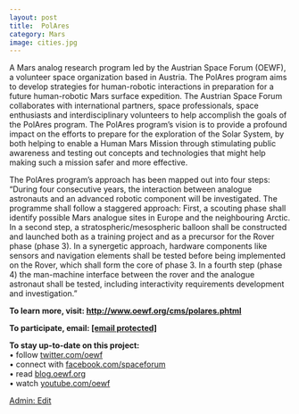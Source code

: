 ```yaml
---
layout: post
title:  PolAres
category: Mars
image: cities.jpg
---
```

A Mars analog research program led by the Austrian Space Forum (OEWF), a volunteer space organization based in Austria. The PolAres program aims to develop strategies for human-robotic interactions in preparation for a future human-robotic Mars surface expedition. The Austrian Space Forum collaborates with international partners, space professionals, space enthusiasts and interdisciplinary volunteers to help accomplish the goals of the PolAres program. The PolAres program’s vision is to provide a profound impact on the efforts to prepare for the exploration of the Solar System, by both helping to enable a Human Mars Mission through stimulating public awareness and testing out concepts and technologies that might help making such a mission safer and more effective.

The PolAres program’s approach has been mapped out into four steps: “During four consecutive years, the interaction between analogue astronauts and an advanced robotic component will be investigated. The programme shall follow a staggered approach: First, a scouting phase shall identify possible Mars analogue sites in Europe and the neighbouring Arctic. In a second step, a stratospheric/mesospheric balloon shall be constructed and launched both as a training project and as a precursor for the Rover phase (phase 3). In a synergetic approach, hardware components like sensors and navigation elements shall be tested before being implemented on the Rover, which shall form the core of phase 3. In a fourth step (phase 4) the man-machine interface between the rover and the analogue astronaut shall be tested, including interactivity requirements development and investigation.”

<div class="entry-content">
<p><strong>To learn more, visit: <a href="http://www.oewf.org/cms/polares.phtml">http://www.oewf.org/cms/polares.phtml</a></strong></p>
<p><strong>To participate, email: <a href="/cdn-cgi/l/email-protection#88e1e6eee7c8e7edffeea6e7faef"><span class="__cf_email__" data-cfemail="41282f272e012e2436276f2e3326">[email&#160;protected]</span><script data-cfhash='f9e31' type="text/javascript">/* <![CDATA[ */!function(t,e,r,n,c,a,p){try{t=document.currentScript||function(){for(t=document.getElementsByTagName('script'),e=t.length;e--;)if(t[e].getAttribute('data-cfhash'))return t[e]}();if(t&&(c=t.previousSibling)){p=t.parentNode;if(a=c.getAttribute('data-cfemail')){for(e='',r='0x'+a.substr(0,2)|0,n=2;a.length-n;n+=2)e+='%'+('0'+('0x'+a.substr(n,2)^r).toString(16)).slice(-2);p.replaceChild(document.createTextNode(decodeURIComponent(e)),c)}p.removeChild(t)}}catch(u){}}()/* ]]> */</script></a></strong></p>
<p><strong>To stay up-to-date on this project:</strong><br/>
• follow <a href="http://twitter.com/oewf">twitter.com/oewf</a><br/>
• connect with <a href="http://www.facebook.com/spaceforum">facebook.com/spaceforum</a><br/>
• read <a href="http://blog.oewf.org/en/">blog.oewf.org</a><br/>
• watch <a href="http://www.youtube.com/oewf">youtube.com/oewf</a></p>
<a class="post-edit-link" href="http://spacehack.org/wp-admin/post.php?post=2061&#038;action=edit">Admin: Edit</a> </div>
</div>